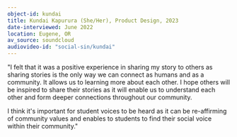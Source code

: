 ```yaml
---
object-id: kundai
title: Kundai Kapurura (She/Her), Product Design, 2023
date-interviewed: June 2022
location: Eugene, OR
av_source: soundcloud
audiovideo-id: "social-sin/kundai"
---
```


"I felt that it was a positive experience in sharing my story to others as sharing stories is the only way we can connect as humans and as a community. It allows us to learning more about each other. I hope others will be inspired to share their stories as it will enable us to understand each other and form deeper connections throughout our community.

I think it's important for student voices to be heard as it can be re-affirming of community values and enables to students to find their social voice within their community."
